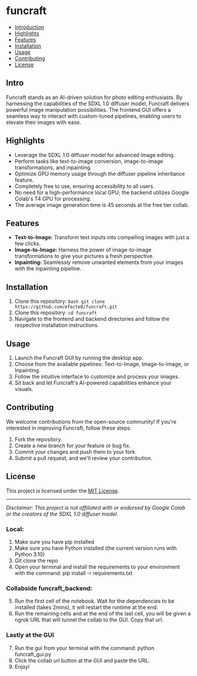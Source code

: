 # funcraft

- [Introduction](#introduction)
- [Highlights](#highlights)
- [Features](#features)
- [Installation](#installation)
- [Usage](#usage)
- [Contributing](#contributing)
- [License](#license)

## Intro
Funcraft stands as an AI-driven solution for photo editing enthusiasts. By harnessing the capabilities of the SDXL 1.0 diffuser model, Funcraft delivers powerful image manipulation possibilities. The frontend GUI offers a seamless way to interact with custom-tuned pipelines, enabling users to elevate their images with ease.

## Highlights
- Leverage the SDXL 1.0 diffuser model for advanced image editing.
- Perform tasks like text-to-image conversion, image-to-image transformations, and inpainting.
- Optimize GPU memory usage through the diffuser pipeline inheritance feature.
- Completely free to use, ensuring accessibility to all users.
- No need for a high-performance local GPU; the backend utilizes Google Colab's T4 GPU for processing.
- The average image generation time is 45 seconds at the free tier collab.

## Features
- **Text-to-Image:** Transform text inputs into compelling images with just a few clicks.
- **Image-to-Image:** Harness the power of image-to-image transformations to give your pictures a fresh perspective.
- **Inpainting:** Seamlessly remove unwanted elements from your images with the inpainting pipeline.

  
## Installation

1. Clone this repository:
   ```bash git clone https://github.com/efecte8/funcraft.git ```
2. Clone this repository: `cd funcraft`
3. Navigate to the frontend and backend directories and follow the respective installation instructions.


## Usage
1. Launch the Funcraft GUI by running the desktop app.
3. Choose from the available pipelines: Text-to-Image, Image-to-Image, or Inpainting.
4. Follow the intuitive interface to customize and process your images.
5. Sit back and let Funcraft's AI-powered capabilities enhance your visuals.

## Contributing
We welcome contributions from the open-source community! If you're interested in improving Funcraft, follow these steps:
1. Fork the repository.
2. Create a new branch for your feature or bug fix.
3. Commit your changes and push them to your fork.
4. Submit a pull request, and we'll review your contribution.

## License
This project is licensed under the [MIT License](LICENSE.txt).

---

*Disclaimer: This project is not affiliated with or endorsed by Google Colab or the creators of the SDXL 1.0 diffuser model.*


### Local:
1. Make sure you have pip installed
2. Make sure you have Python installed (the current version runs with Python 3.10)
3. Git clone the repo
4. Open your terminal and install the requirements to your environment with the command: pip install -r requirements.txt 

### Collabside funcraft_backend:
5. Run the first cell of the notebook. Wait for the dependencies to be installed (takes 2mins), it will restart the runtime at the end.
6. Run the remaining cells and at the end of the last cell, you will be given a ngrok URL that will tunnel the collab to the GUI. Copy that url.

### Lastly at the GUI 
7. Run the gui from your terminal with the command: python funcraft_gui.py
8. Click the collab url button at the GUI and paste the URL.
9. Enjoy!


